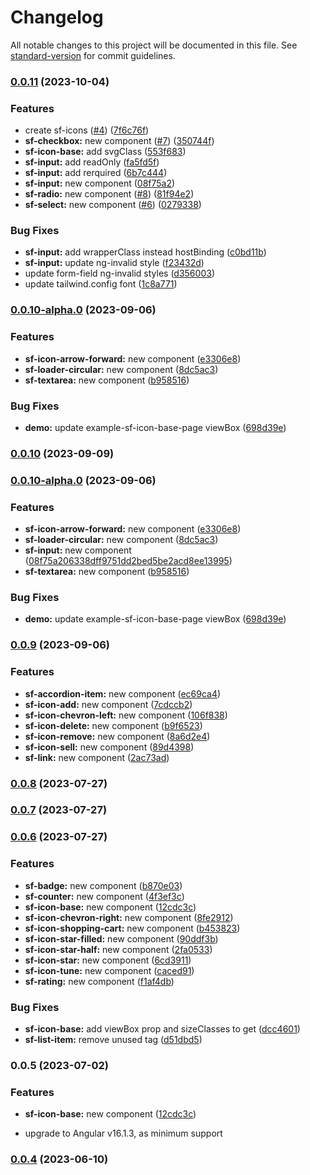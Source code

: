 # Changelog

All notable changes to this project will be documented in this file. See [standard-version](https://github.com/conventional-changelog/standard-version) for commit guidelines.

### [0.0.11](https://github.com/runyasak/ng-storefront-ui/compare/v0.0.10...v0.0.11) (2023-10-04)


### Features

* create sf-icons ([#4](https://github.com/runyasak/ng-storefront-ui/issues/4)) ([7f6c76f](https://github.com/runyasak/ng-storefront-ui/commit/7f6c76f8aee063af08802d78d9cd45e3b580cfc7))
* **sf-checkbox:** new component ([#7](https://github.com/runyasak/ng-storefront-ui/issues/7)) ([350744f](https://github.com/runyasak/ng-storefront-ui/commit/350744f31b9a106153f6bfe369a1ccf3a8a0e829))
* **sf-icon-base:** add svgClass ([553f683](https://github.com/runyasak/ng-storefront-ui/commit/553f683fe935c9c08a2d0ca4972d7a880f314f32))
* **sf-input:** add readOnly ([fa5fd5f](https://github.com/runyasak/ng-storefront-ui/commit/fa5fd5fff87c7aec6409fc6c352a8f03cc4c8c34))
* **sf-input:** add rerquired ([6b7c444](https://github.com/runyasak/ng-storefront-ui/commit/6b7c444cc11ac4ed360dfc9e43526bdbc81ca7c5))
* **sf-input:** new component ([08f75a2](https://github.com/runyasak/ng-storefront-ui/commit/08f75a206338dff9751dd2bed5be2acd8ee13995))
* **sf-radio:** new component ([#8](https://github.com/runyasak/ng-storefront-ui/issues/8)) ([81f94e2](https://github.com/runyasak/ng-storefront-ui/commit/81f94e2c49c4196cac6d8c04414924e5064e70cc))
* **sf-select:** new component ([#6](https://github.com/runyasak/ng-storefront-ui/issues/6)) ([0279338](https://github.com/runyasak/ng-storefront-ui/commit/02793382843936cfd7fdb684942c7f426d9015d7))


### Bug Fixes

* **sf-input:** add wrapperClass instead hostBinding ([c0bd11b](https://github.com/runyasak/ng-storefront-ui/commit/c0bd11b14c000af87d1bedb535407b37c55624f2))
* **sf-input:** update ng-invalid style ([f23432d](https://github.com/runyasak/ng-storefront-ui/commit/f23432df339a74a96fa8a3ccf5746df448e6be6a))
* update form-field ng-invalid styles ([d356003](https://github.com/runyasak/ng-storefront-ui/commit/d356003733676192144e4be2c8b337deb90a8484))
* update tailwind.config font ([1c8a771](https://github.com/runyasak/ng-storefront-ui/commit/1c8a7712358d52a097eb4519a1e65a58bd4f8329))

### [0.0.10-alpha.0](https://github.com/runyasak/ng-storefront-ui/compare/v0.0.9...v0.0.10-alpha.0) (2023-09-06)


### Features

* **sf-icon-arrow-forward:** new component ([e3306e8](https://github.com/runyasak/ng-storefront-ui/commit/e3306e8383c26176dbdceaddd8f61425b114dea2))
* **sf-loader-circular:** new component ([8dc5ac3](https://github.com/runyasak/ng-storefront-ui/commit/8dc5ac3051e98d79e4667db7df1f119828cfc28d))
* **sf-textarea:** new component ([b958516](https://github.com/runyasak/ng-storefront-ui/commit/b958516d815f707a4595afaac4e4e6d65fc187ed))


### Bug Fixes

* **demo:** update example-sf-icon-base-page viewBox ([698d39e](https://github.com/runyasak/ng-storefront-ui/commit/698d39ee282778cb23aa8de6c262baf0c0d1635f))

### [0.0.10](https://github.com/runyasak/ng-storefront-ui/compare/v0.0.9...v0.0.10) (2023-09-09)

### [0.0.10-alpha.0](https://github.com/runyasak/ng-storefront-ui/compare/v0.0.9...v0.0.10-alpha.0) (2023-09-06)


### Features

* **sf-icon-arrow-forward:** new component ([e3306e8](https://github.com/runyasak/ng-storefront-ui/commit/e3306e8383c26176dbdceaddd8f61425b114dea2))
* **sf-loader-circular:** new component ([8dc5ac3](https://github.com/runyasak/ng-storefront-ui/commit/8dc5ac3051e98d79e4667db7df1f119828cfc28d))
* **sf-input:** new component ([08f75a206338dff9751dd2bed5be2acd8ee13995](https://github.com/runyasak/ng-storefront-ui/commit/08f75a206338dff9751dd2bed5be2acd8ee13995))
* **sf-textarea:** new component ([b958516](https://github.com/runyasak/ng-storefront-ui/commit/b958516d815f707a4595afaac4e4e6d65fc187ed))


### Bug Fixes

* **demo:** update example-sf-icon-base-page viewBox ([698d39e](https://github.com/runyasak/ng-storefront-ui/commit/698d39ee282778cb23aa8de6c262baf0c0d1635f))

### [0.0.9](https://github.com/runyasak/ng-storefront-ui/compare/v0.0.8...v0.0.9) (2023-09-06)


### Features

* **sf-accordion-item:** new component ([ec69ca4](https://github.com/runyasak/ng-storefront-ui/commit/ec69ca4cf1fe368d59228f2d7d49faa2ce4889cf))
* **sf-icon-add:** new component ([7cdccb2](https://github.com/runyasak/ng-storefront-ui/commit/7cdccb22827ef660d03f31f77b5a63e5d885f39c))
* **sf-icon-chevron-left:** new component ([106f838](https://github.com/runyasak/ng-storefront-ui/commit/106f838826f1012eaeb80ce113c89370feb29e41))
* **sf-icon-delete:** new component ([b9f6523](https://github.com/runyasak/ng-storefront-ui/commit/b9f65236bc5376bd6090c5692469a353eef7eb82))
* **sf-icon-remove:** new component ([8a6d2e4](https://github.com/runyasak/ng-storefront-ui/commit/8a6d2e4329d0f092e01f20dab7516f2f7655851c))
* **sf-icon-sell:** new component ([89d4398](https://github.com/runyasak/ng-storefront-ui/commit/89d43982c49d6672928bc8bfc03eb2f0983dfad6))
* **sf-link:** new component ([2ac73ad](https://github.com/runyasak/ng-storefront-ui/commit/2ac73ad0b085e7afd8d68c6faaa8d50cecc3ad11))

### [0.0.8](https://github.com/runyasak/ng-storefront-ui/compare/v0.0.7...v0.0.8) (2023-07-27)

### [0.0.7](https://github.com/runyasak/ng-storefront-ui/compare/v0.0.6...v0.0.7) (2023-07-27)

### [0.0.6](https://github.com/runyasak/ng-storefront-ui/compare/v0.0.4...v0.0.6) (2023-07-27)

### Features

- **sf-badge:** new component ([b870e03](https://github.com/runyasak/ng-storefront-ui/commit/b870e036c8f1b58d28d1f98eba9c9a3da957dd8d))
- **sf-counter:** new component ([4f3ef3c](https://github.com/runyasak/ng-storefront-ui/commit/4f3ef3cef5f78357da66f2c84699827696573dfd))
- **sf-icon-base:** new component ([12cdc3c](https://github.com/runyasak/ng-storefront-ui/commit/12cdc3c7144cf7a78105487ae3db26de552470c7))
- **sf-icon-chevron-right:** new component ([8fe2912](https://github.com/runyasak/ng-storefront-ui/commit/8fe2912c42404126ab39e2e7a2df9eeafc6f3158))
- **sf-icon-shopping-cart:** new component ([b453823](https://github.com/runyasak/ng-storefront-ui/commit/b4538234549d23d5fabf57206d069633e46c583e))
- **sf-icon-star-filled:** new component ([90ddf3b](https://github.com/runyasak/ng-storefront-ui/commit/90ddf3b7182fe2f57152e80ecaa055a1be566753))
- **sf-icon-star-half:** new component ([2fa0533](https://github.com/runyasak/ng-storefront-ui/commit/2fa0533fa5810c7b49a38c9d02d904e0d2fe01d7))
- **sf-icon-star:** new component ([6cd3911](https://github.com/runyasak/ng-storefront-ui/commit/6cd391123d94c0feb46278aba1f71a7f6a4d6da5))
- **sf-icon-tune:** new component ([caced91](https://github.com/runyasak/ng-storefront-ui/commit/caced91f8eb614dfe92d56e65e34ee0bc79d0c00))
- **sf-rating:** new component ([f1af4db](https://github.com/runyasak/ng-storefront-ui/commit/f1af4db94d750b6c3230da4914adece4103fb21d))

### Bug Fixes

- **sf-icon-base:** add viewBox prop and sizeClasses to get ([dcc4601](https://github.com/runyasak/ng-storefront-ui/commit/dcc46013043fe9f8d0eb9f272a025a253e481d0b))
- **sf-list-item:** remove unused tag ([d51dbd5](https://github.com/runyasak/ng-storefront-ui/commit/d51dbd5375ef8bc5819706a323f419bf7a29160f))

### 0.0.5 (2023-07-02)

### Features

- **sf-icon-base:** new component ([12cdc3c](https://github.com/runyasak/ng-storefront-ui/commit/12cdc3c7144cf7a78105487ae3db26de552470c7))

- upgrade to Angular v16.1.3, as minimum support

### [0.0.4](https://github.com/runyasak/ng-storefront-ui/compare/v0.0.3...v0.0.4) (2023-06-10)
